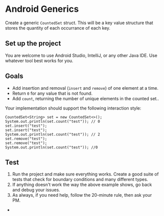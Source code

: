 # Android Generics

Create a generic `CountedSet` struct. This will be a key value structure that stores the quantity of each occurrance of each key.

## Set up the project

You are welcome to use Android Studio, IntelliJ, or any other Java IDE. Use whatever tool best works for you.

## Goals

- Add insertion and removal (`insert` and `remove`) of one element at a time.
- Return `0` for any value that is not found.
- Add `count`, returning the number of unique elements in the counted set..

Your implementation should support the following interaction style:

```
CountedSet<String> set = new CountedSet<>();
System.out.println(set.count("test")); // 0
set.insert("test");
set.insert("test");
System.out.println(set.count("test")); // 2
set.remove("test");
set.remove("test");
System.out.println(set.count("test")); //0
```

## Test

1. Run the project and make sure everything works. Create a good suite of tests that check for boundary conditions and many different types.
2. If anything doesn't work the way the above example shows, go back and debug your issues.
3. As always, if you need help, follow the 20-minute rule, then ask your PM.

- 
